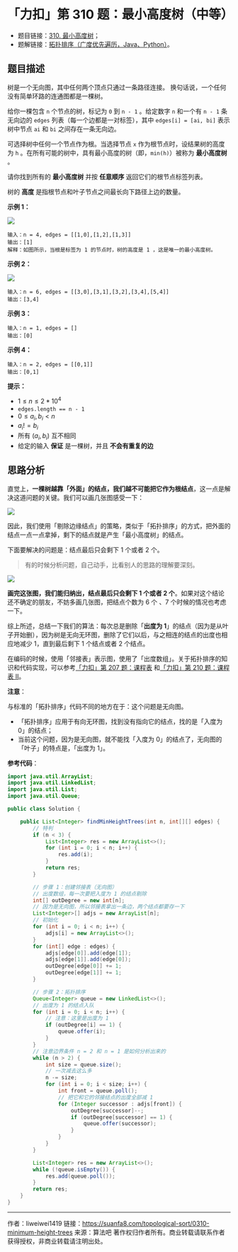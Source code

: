 # 「力扣」第 310 题：最小高度树（中等）

- 题目链接：[310. 最小高度树](https://leetcode-cn.com/problems/minimum-height-trees/)；
- 题解链接：[拓扑排序（广度优先遍历，Java、Python）](https://leetcode-cn.com/problems/minimum-height-trees/solution/tan-xin-fa-gen-ju-tuo-bu-pai-xu-de-si-lu-python-da/)。

## 题目描述

树是一个无向图，其中任何两个顶点只通过一条路径连接。 换句话说，一个任何没有简单环路的连通图都是一棵树。

给你一棵包含 `n` 个节点的树，标记为 `0` 到 `n - 1` 。给定数字 `n` 和一个有 `n - 1` 条无向边的 `edges` 列表（每一个边都是一对标签），其中 `edges[i] = [ai, bi]` 表示树中节点 `ai` 和 `bi` 之间存在一条无向边。

可选择树中任何一个节点作为根。当选择节点 `x` 作为根节点时，设结果树的高度为 `h` 。在所有可能的树中，具有最小高度的树（即，`min(h)`）被称为 **最小高度树** 。

请你找到所有的 **最小高度树** 并按 **任意顺序** 返回它们的根节点标签列表。

树的 **高度** 是指根节点和叶子节点之间最长向下路径上边的数量。

**示例 1：**

![](https://suanfa8-1252206550.cos.ap-shanghai.myqcloud.com/suanfa8/ac6da904-4b5d-4fb7-8a86-946a8eef9709.jpg)


```
输入：n = 4, edges = [[1,0],[1,2],[1,3]]
输出：[1]
解释：如图所示，当根是标签为 1 的节点时，树的高度是 1 ，这是唯一的最小高度树。
```

**示例 2：**

![](https://suanfa8-1252206550.cos.ap-shanghai.myqcloud.com/suanfa8/7308c6fc-34b7-4370-9974-32126fde4694.jpg)

```
输入：n = 6, edges = [[3,0],[3,1],[3,2],[3,4],[5,4]]
输出：[3,4]
```

**示例 3：**

```
输入：n = 1, edges = []
输出：[0]
```

**示例 4：**

```
输入：n = 2, edges = [[0,1]]
输出：[0,1]
```

**提示：**

- $1 \le n \le 2 * 10^4$
- `edges.length == n - 1`
- $0 \le a_i, b_i < n$
- $a_i != b_i$
- 所有 $(a_i, b_i)$ 互不相同
- 给定的输入 **保证** 是一棵树，并且 **不会有重复的边**

## 思路分析

直觉上，**一棵树越靠「外面」的结点，我们越不可能把它作为根结点**，这一点是解决这道问题的关键。我们可以画几张图感受一下：

![](https://suanfa8-1252206550.cos.ap-shanghai.myqcloud.com/suanfa8/f84d8ecf-f4ce-49ba-8026-cfac2a8244b2.jpg)

因此，我们使用「剔除边缘结点」的策略，类似于「拓扑排序」的方式，把外面的结点一点一点拿掉，剩下的结点就是产生「最小高度树」的结点。

下面要解决的问题是：结点最后只会剩下 1 个或者 2 个。

> 有的时候分析问题，自己动手，比看别人的思路的理解要深刻。

![](https://suanfa8-1252206550.cos.ap-shanghai.myqcloud.com/suanfa8/8cee507e-607b-4421-94a9-7390e44f1d5b.jpg)


**画完这张图，我们能归纳出，结点最后只会剩下 1 个或者 2 个**。如果对这个结论还不确定的朋友，不妨多画几张图，把结点个数为 6 个 、7 个时候的情况也考虑一下。

综上所述，总结一下我们的算法：每次总是删除「**出度为 1**」的结点（因为是从叶子开始删），因为树是无向无环图，删除了它们以后，与之相连的结点的出度也相应地减少 1，直到最后剩下 1 个结点或者 2 个结点。

在编码的时候，使用「邻接表」表示图，使用了「出度数组」。关于拓扑排序的知识和代码实现，可以参考[「力扣」第 207 题：课程表](https://leetcode-cn.com/problems/course-schedule/) 和[「力扣」第 210 题：课程表 II](https://leetcode-cn.com/problems/course-schedule-ii/)。

**注意**：


与标准的「拓扑排序」代码不同的地方在于：这个问题是无向图。

+ 「拓扑排序」应用于有向无环图，找到没有指向它的结点，找的是「入度为 $0$」的结点；
+ 当前这个问题，因为是无向图，就不能找「入度为 $0$」的结点了，无向图的「叶子」的特点是，「出度为 $1$」。


**参考代码**：

```java
import java.util.ArrayList;
import java.util.LinkedList;
import java.util.List;
import java.util.Queue;

public class Solution {

    public List<Integer> findMinHeightTrees(int n, int[][] edges) {
        // 特判
        if (n < 3) {
            List<Integer> res = new ArrayList<>();
            for (int i = 0; i < n; i++) {
                res.add(i);
            }
            return res;
        }

        // 步骤 1：创建邻接表（无向图）
        // 出度数组，每一次要把入度为 1 的结点剔除
        int[] outDegree = new int[n];
        // 因为是无向图，所以邻接表拿出一条边，两个结点都要存一下
        List<Integer>[] adjs = new ArrayList[n];
        // 初始化
        for (int i = 0; i < n; i++) {
            adjs[i] = new ArrayList<>();
        }
        for (int[] edge : edges) {
            adjs[edge[0]].add(edge[1]);
            adjs[edge[1]].add(edge[0]);
            outDegree[edge[0]] += 1;
            outDegree[edge[1]] += 1;
        }

        // 步骤 2：拓扑排序
        Queue<Integer> queue = new LinkedList<>();
        // 出度为 1 的结点入队
        for (int i = 0; i < n; i++) {
            // 注意：这里是出度为 1
            if (outDegree[i] == 1) {
                queue.offer(i);
            }
        }
        // 注意边界条件 n = 2 和 n = 1 是如何分析出来的
        while (n > 2) {
            int size = queue.size();
            // 一次减去这么多
            n -= size;
            for (int i = 0; i < size; i++) {
                int front = queue.poll();
                // 把它和它的邻接结点的出度全部减 1
                for (Integer successor : adjs[front]) {
                    outDegree[successor]--;
                    if (outDegree[successor] == 1) {
                        queue.offer(successor);
                    }
                }
            }
        }

        List<Integer> res = new ArrayList<>();
        while (!queue.isEmpty()) {
            res.add(queue.poll());
        }
        return res;
    }
}
```






---

作者：liweiwei1419
链接：https://suanfa8.com/topological-sort/0310-minimum-height-trees
来源：算法吧
著作权归作者所有。商业转载请联系作者获得授权，非商业转载请注明出处。